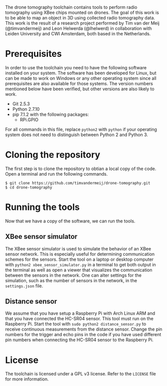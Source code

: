 The drone tomography toolchain contains tools to perform radio tomography
using XBee chips mounted on drones. The goal of this work is to be able
to map an object in 3D using collected radio tomography data. This work is
the result of a research project performed by Tim van der Meij (@timvandermeij)
and Leon Helwerda (@lhelwerd) in collaboration with Leiden University and
CWI Amsterdam, both based in the Netherlands.

Prerequisites
=============

In order to use the toolchain you need to have the following software
installed on your system. The software has been developed for Linux, but
can be made to work on Windows or any other operating system since all
prerequisites are also available for those systems. The version numbers
mentioned below have been verified, but other versions are also likely
to work.

* Git 2.5.3
* Python 2.7.10
* pip 7.1.2 with the following packages:
    * RPi.GPIO

For all commands in this file, replace `python2` with `python` if your
operating system does not need to distinguish between Python 2 and Python 3.

Cloning the repository
======================

The first step is to clone the repository to obtian a local copy of the 
code. Open a terminal and run the following commands.

    $ git clone https://github.com/timvandermeij/drone-tomography.git
    $ cd drone-tomography

Running the tools
=================

Now that we have a copy of the software, we can run the tools.

XBee sensor simulator
---------------------

The XBee sensor simulator is used to simulate the behavior of an XBee
sensor network. This is especially useful for determining communication
schemes for the sensors. Start the tool on a laptop or desktop computer
with `python2 xbee_sensor_simulator.py` in a terminal to get both output
in the terminal as well as open a viewer that visualizes the communication
between the sensors in the network. One can alter settings for the
simulation, such as the number of sensors in the network, in the
`settings.json` file.

Distance sensor
---------------

We assume that you have setup a Raspberry Pi with Arch Linux ARM and
that you have connected the HC-SR04 sensor. This tool must run on the
Raspberry Pi. Start the tool with `sudo python2 distance_sensor.py` to
receive continuous measurements from the distance sensor. Change the pin
numbers for the trigger and echo pins in the code if you have used
different pin numbers when connecting the HC-SR04 sensor to the Raspberry
Pi.

License
=======

The toolchain is licensed under a GPL v3 license. Refer to the `LICENSE`
file for more information.
